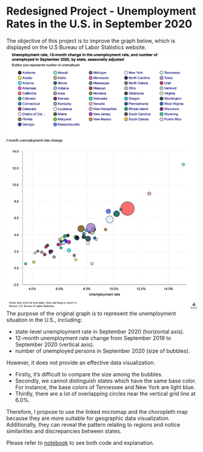 # Redesigned Project - Unemployment Rates in the U.S. in September 2020

The objective of this project is to improve the graph below, which is displayed on the U.S Bureau of Labor Statistics website. 
![img](https://github.com/uyenhnp/redesigned-projects1/blob/master/chart.png)
The purpose of the original graph is to represent the unemployment situation in the U.S., including:
+ state-level unemployment rate in September 2020 (horizontal axis).
+ 12-month unemployment rate change from September 2019 to September 2020 (vertical axis).
+ number of unemployed persons in September 2020 (size of bubbles).

However, it does not provide an effective data visualization. 
+ Firstly, it’s difficult to compare the size among the bubbles.
+ Secondly, we cannot distinguish states which have the same base color. For instance, the base colors of Tennessee and New York are light blue.
+ Thirdly, there are a lot of overlapping circles near the vertical grid line at 6.0%.

Therefore, I propose to use the linked micromap and the choropleth map because they are more suitable for geographic data visualization. Additionally, they can reveal the pattern relating to regions and notice similarities and discrepancies between states.

Please refer to [notebook](https://uyenhnp.github.io/projects/redesigned-projects.html) to see both code and explanation. 